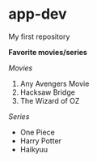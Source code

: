# app-dev
My first repository

**Favorite movies/series**

*Movies*
1. Any Avengers Movie
2. Hacksaw Bridge
3. The Wizard of OZ

*Series*
- One Piece
- Harry Potter
- Haikyuu
